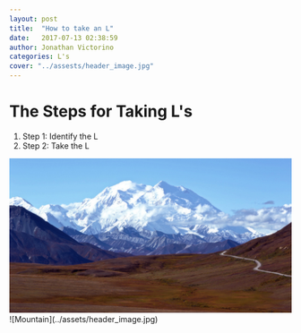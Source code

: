 ```yaml
---
layout: post
title:  "How to take an L"
date:   2017-07-13 02:38:59
author: Jonathan Victorino
categories: L's
cover: "../assests/header_image.jpg"
---
```

# The Steps for Taking L's
1. Step 1: Identify the L
2. Step 2: Take the L

<img src="../assets/header_image.jpg" title="Mtn" class="profile">
![Mountain](../assets/header_image.jpg)
